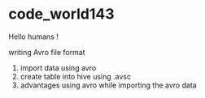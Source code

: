 # code_world143

Hello humans !

writing Avro file format 

1. import data using avro
2. create table into hive using .avsc 
3. advantages using avro while importing the avro data
